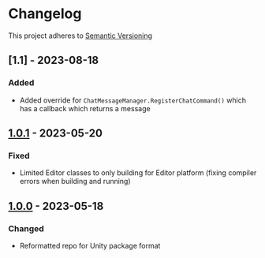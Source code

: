# Changelog

This project adheres to [Semantic Versioning](https://semver.org/spec/v2.0.0.html)

## [1.1] - 2023-08-18

### Added
- Added override for `ChatMessageManager.RegisterChatCommand()` which has a callback which returns a message

## [1.0.1] - 2023-05-20

### Fixed

- Limited Editor classes to only building for Editor platform (fixing compiler errors when building and running)

## [1.0.0] - 2023-05-18

### Changed

- Reformatted repo for Unity package format

[1.0.1]: https://github.com/pilky/twitchmata/compare/1.0.0...1.0.1
[1.0.0]: https://github.com/pilky/twitchmata/compare/1.0b6...1.0.0